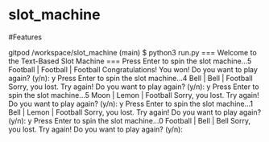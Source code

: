 # slot_machine




#Features

gitpod /workspace/slot_machine (main) $ python3 run.py
=== Welcome to the Text-Based Slot Machine ===
Press Enter to spin the slot machine...5
Football | Football | Football
Congratulations! You won!
Do you want to play again? (y/n): y
Press Enter to spin the slot machine...4
Bell | Bell | Football
Sorry, you lost. Try again!
Do you want to play again? (y/n): y
Press Enter to spin the slot machine...5
Moon | Lemon | Football
Sorry, you lost. Try again!
Do you want to play again? (y/n): y
Press Enter to spin the slot machine...1
Bell | Lemon | Football
Sorry, you lost. Try again!
Do you want to play again? (y/n): y
Press Enter to spin the slot machine...0
Football | Bell | Bell
Sorry, you lost. Try again!
Do you want to play again? (y/n): 
